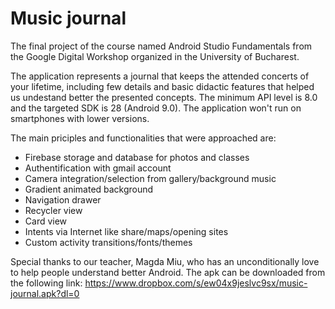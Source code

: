 # Music journal
The final project of the course named Android Studio Fundamentals from the Google Digital Workshop organized in the University of Bucharest.

The application represents a journal that keeps the attended concerts of your lifetime, including few details and basic didactic features that helped us undestand better the presented concepts. The minimum API level is 8.0 and the targeted SDK is 28 (Android 9.0). The application won't run on smartphones with lower versions.

The main priciples and functionalities that were approached are: 

- Firebase storage and database for photos and classes
- Authentification with gmail account
- Camera integration/selection from gallery/background music
- Gradient animated background
- Navigation drawer
- Recycler view
- Card view
- Intents via Internet like share/maps/opening sites
- Custom activity transitions/fonts/themes

Special thanks to our teacher, Magda Miu, who has an unconditionally love to help people understand better Android.
The apk can be downloaded from the following link: https://www.dropbox.com/s/ew04x9jeslvc9sx/music-journal.apk?dl=0
